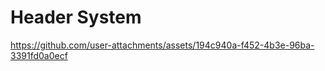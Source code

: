 # Header System



https://github.com/user-attachments/assets/194c940a-f452-4b3e-96ba-3391fd0a0ecf



